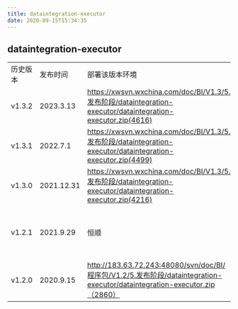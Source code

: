 ```yaml
---
title: dataintegration-executor
date: 2020-09-15T15:34:35
---
```


## dataintegration-executor

||||||
|---|---|---|---|---|
|历史版本|发布时间|部署该版本环境|下载路径|服务说明|
|v1.3.2|2023.3.13|https://xwsvn.wxchina.com/doc/BI/V1.3/5.发布阶段/dataintegration-executor/dataintegration-executor.zip(4616)|新功能更换mysql驱动为8数据集成任务增加clickhouse类型处理增加健康检查接口修复缺陷删除swagger依赖，有安全风险|
|v1.3.1|2022.7.1|https://xwsvn.wxchina.com/doc/BI/V1.3/5.发布阶段/dataintegration-executor/dataintegration-executor.zip(4499)|新功能feat: 适配分布式id改造|
|v1.3.0|2021.12.31|https://xwsvn.wxchina.com/doc/BI/V1.3/5.发布阶段/dataintegration-executor/dataintegration-executor.zip(4216)|新功能执行器插件上传|
|v1.2.1|2021.9.29|恒顺|http://183.63.72.243:48080/svn/doc/BI/程序包/V1.2/5.发布阶段/dataintegration-executor/dataintegration-executor.zip(4007)|新功能支持python脚本的运行|
|v1.2.0|2020.9.15|http://183.63.72.243:48080/svn/doc/BI/程序包/V1.2/5.发布阶段/dataintegration-executor/dataintegration-executor.zip（2860）||
